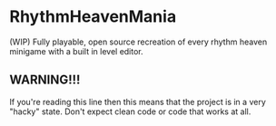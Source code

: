 # RhythmHeavenMania
(WIP) Fully playable, open source recreation of every rhythm heaven minigame with a built in level editor.



## WARNING!!!
If you're reading this line then this means that the project is in a very "hacky" state. Don't expect clean code or code that works at all.
